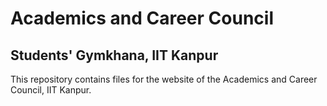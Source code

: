 # Academics and Career Council
## Students' Gymkhana, IIT Kanpur

This repository contains files for the website of the Academics and Career Council, IIT Kanpur.
